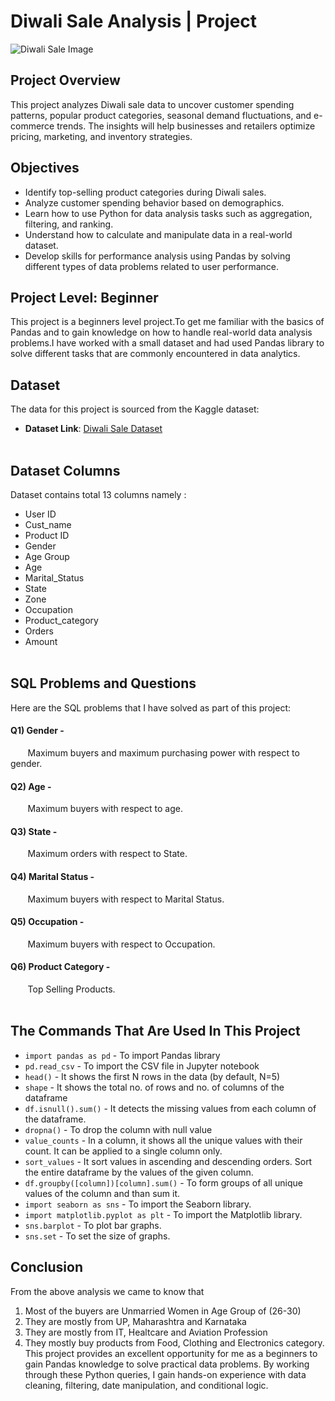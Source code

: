 # Diwali Sale Analysis | Project

![Diwali Sale Image](https://github.com/user-attachments/assets/dcd524d8-3446-4e68-9e38-5527a4ba99ba)


## Project Overview
This project analyzes Diwali sale data to uncover customer spending patterns, popular product categories, seasonal demand fluctuations, and e-commerce trends. The insights will help businesses and retailers optimize pricing, marketing, and inventory strategies.


## Objectives
- Identify top-selling product categories during Diwali sales.
- Analyze customer spending behavior based on demographics.
- Learn how to use Python for data analysis tasks such as aggregation, filtering, and ranking.
- Understand how to calculate and manipulate data in a real-world dataset.
- Develop skills for performance analysis using Pandas by solving different types of data problems related to user performance.


## Project Level: Beginner
This project is a beginners level project.To get me familiar with the basics of Pandas and to gain knowledge on how to handle real-world data analysis problems.I have worked with a small dataset and had used Pandas library to solve different tasks that are commonly encountered in data analytics.


## Dataset
The data for this project is sourced from the Kaggle dataset:
 - **Dataset Link**: [Diwali Sale Dataset](https://www.kaggle.com/datasets/saadharoon27/diwali-sales-dataset)<br><br>


## Dataset Columns
Dataset contains total 13 columns namely :
- User ID
- Cust_name
- Product ID
- Gender
- Age Group
- Age
- Marital_Status
- State
- Zone
- Occupation
- Product_category
- Orders
- Amount<br><br>
  

## SQL Problems and Questions
Here are the SQL problems that I have solved as part of this project:

#### Q1) Gender - <br>
&nbsp;&nbsp;&nbsp;&nbsp;&nbsp;&nbsp;&nbsp;Maximum buyers and maximum purchasing power with respect to gender.<br>
#### Q2) Age - <br>
&nbsp;&nbsp;&nbsp;&nbsp;&nbsp;&nbsp;&nbsp;Maximum buyers with respect to age.<br>
#### Q3) State - <br>
&nbsp;&nbsp;&nbsp;&nbsp;&nbsp;&nbsp;&nbsp;Maximum orders with respect to State.<br>
#### Q4) Marital Status - <br>
&nbsp;&nbsp;&nbsp;&nbsp;&nbsp;&nbsp;&nbsp;Maximum buyers with respect to Marital Status.<br>
#### Q5) Occupation - <br>
&nbsp;&nbsp;&nbsp;&nbsp;&nbsp;&nbsp;&nbsp;Maximum buyers with respect to Occupation.<br>
#### Q6) Product Category - <br>
&nbsp;&nbsp;&nbsp;&nbsp;&nbsp;&nbsp;&nbsp;Top Selling Products.<br><br>



## The Commands That Are Used In This Project 

- `import pandas as pd` - To import Pandas library<br>
- `pd.read_csv` - To import the CSV file in Jupyter notebook<br>
- `head()` - It shows the first N rows in the data (by default, N=5)<br>
- `shape` - It shows the total no. of rows and no. of columns of the dataframe<br>
- `df.isnull().sum()` - It detects the missing values from each column of the dataframe.<br>
- `dropna()` - To drop the column with null value<br>
- `value_counts` - In a column, it shows all the unique values with their count. It can be applied to a single column only.<br>
- `sort_values` - It sort values in ascending and descending orders. Sort the entire dataframe by the values of the given column.<br>
- `df.groupby([column])[column].sum()` - To form groups of all unique values of the column and than sum it.<br>
- `import seaborn as sns` - To import the Seaborn library.<br>
- `import matplotlib.pyplot as plt` - To import the Matplotlib library.<br>
- `sns.barplot` - To plot bar graphs.<br>
- `sns.set` - To set the size of graphs.<br>


## Conclusion
From the above analysis we came to know that
1. Most of the buyers are Unmarried Women in Age Group of (26-30)
2. They are mostly from UP, Maharashtra and Karnataka
3. They are mostly from IT, Healtcare and Aviation Profession
4. They mostly buy products from Food, Clothing and Electronics category.
This project provides an excellent opportunity for me as a beginners to gain Pandas knowledge to solve practical data problems. By working through these Python queries, I gain hands-on experience with data cleaning, filtering, date manipulation, and conditional logic.

